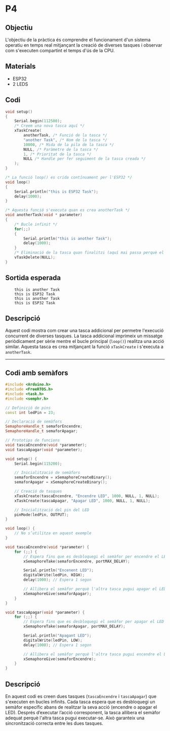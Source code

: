 # P4

## Objectiu
L'objectiu de la pràctica és comprendre el funcionament d'un sistema operatiu en temps real mitjançant la creació de diverses tasques i observar com s'executen compartint el temps d'ús de la CPU.

## Materials
- ESP32  
- 2 LEDS  

## Codi

```cpp
void setup()
{
    Serial.begin(112500);
    /* Creem una nova tasca aquí */
    xTaskCreate(
        anotherTask, /* Funció de la tasca */
        "another Task", /* Nom de la tasca */
        10000, /* Mida de la pila de la tasca */
        NULL, /* Paràmetre de la tasca */
        1, /* Prioritat de la tasca */
        NULL /* Handle per fer seguiment de la tasca creada */
    );
}

/* La funció loop() es crida contínuament per l'ESP32 */
void loop()
{
    Serial.println("this is ESP32 Task");
    delay(1000);
}

/* Aquesta funció s'executa quan es crea anotherTask */
void anotherTask(void * parameter)
{
    /* Bucle infinit */
    for(;;)
    {
        Serial.println("this is another Task");
        delay(1000);
    }
    /* Eliminació de la tasca quan finalitzi (aquí mai passa perquè el bucle és infinit) */
    vTaskDelete(NULL);
}
```

## Sortida esperada

```
    this is another Task
    this is ESP32 Task
    this is another Task
    this is ESP32 Task
```

## Descripció
Aquest codi mostra com crear una tasca addicional per permetre l'execució concurrent de diverses tasques. La tasca addicional imprimeix un missatge periòdicament per sèrie mentre el bucle principal (`loop()`) realitza una acció similar. Aquesta tasca es crea mitjançant la funció `xTaskCreate` i s'executa a `anotherTask`.

---

## Codi amb semàfors

```cpp
#include <Arduino.h>
#include <FreeRTOS.h>
#include <task.h>
#include <semphr.h>

// Definició de pins
const int ledPin = 23;

// Declaració de semàfors
SemaphoreHandle_t semaforEncendre;
SemaphoreHandle_t semaforApagar;

// Prototips de funcions
void tascaEncendre(void *parameter);
void tascaApagar(void *parameter);

void setup() {
    Serial.begin(115200);

    // Inicialització de semàfors
    semaforEncendre = xSemaphoreCreateBinary();
    semaforApagar = xSemaphoreCreateBinary();

    // Creació de tasques
    xTaskCreate(tascaEncendre, "Encendre LED", 1000, NULL, 1, NULL);
    xTaskCreate(tascaApagar, "Apagar LED", 1000, NULL, 1, NULL);

    // Inicialització del pin del LED
    pinMode(ledPin, OUTPUT);
}

void loop() {
    // No s’utilitza en aquest exemple
}

void tascaEncendre(void *parameter) {
    for (;;) {
        // Espera fins que es desbloquegi el semàfor per encendre el LED
        xSemaphoreTake(semaforEncendre, portMAX_DELAY);

        Serial.println("Encenent LED");
        digitalWrite(ledPin, HIGH);
        delay(1000); // Espera 1 segon

        // Allibera el semàfor perquè l'altra tasca pugui apagar el LED
        xSemaphoreGive(semaforApagar);
    }
}

void tascaApagar(void *parameter) {
    for (;;) {
        // Espera fins que es desbloquegi el semàfor per apagar el LED
        xSemaphoreTake(semaforApagar, portMAX_DELAY);

        Serial.println("Apagant LED");
        digitalWrite(ledPin, LOW);
        delay(1000); // Espera 1 segon

        // Allibera el semàfor perquè l'altra tasca pugui encendre el LED
        xSemaphoreGive(semaforEncendre);
    }
}
```

## Descripció
En aquest codi es creen dues tasques (`tascaEncendre` i `tascaApagar`) que s'executen en bucles infinits. Cada tasca espera que es desbloquegi un semàfor específic abans de realitzar la seva acció (encendre o apagar el LED). Després d’executar l’acció corresponent, la tasca allibera el semàfor adequat perquè l'altra tasca pugui executar-se. Això garanteix una sincronització correcta entre les dues tasques.

